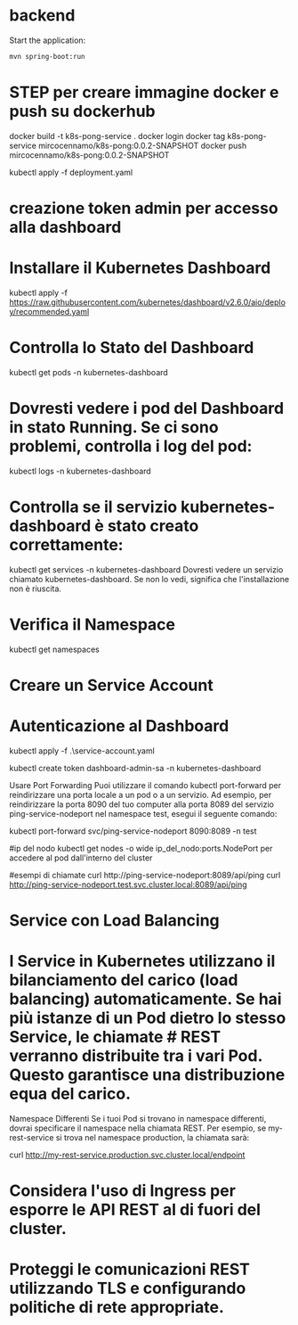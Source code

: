 # backend

Start the application:
```bash
mvn spring-boot:run
```
# STEP per creare immagine docker e push su dockerhub
docker build -t k8s-pong-service .
docker login
docker tag k8s-pong-service mircocennamo/k8s-pong:0.0.2-SNAPSHOT
docker push mircocennamo/k8s-pong:0.0.2-SNAPSHOT

kubectl apply -f deployment.yaml

# creazione token admin per accesso alla dashboard
# Installare il Kubernetes Dashboard
kubectl apply -f https://raw.githubusercontent.com/kubernetes/dashboard/v2.6.0/aio/deploy/recommended.yaml
# Controlla lo Stato del Dashboard
kubectl get pods -n kubernetes-dashboard
# Dovresti vedere i pod del Dashboard in stato Running. Se ci sono problemi, controlla i log del pod:
kubectl logs -n kubernetes-dashboard <nome-del-pod>
# Controlla se il servizio kubernetes-dashboard è stato creato correttamente:
kubectl get services -n kubernetes-dashboard
Dovresti vedere un servizio chiamato kubernetes-dashboard. Se non lo vedi, significa che l'installazione non è riuscita.
# Verifica il Namespace
kubectl get namespaces

# Creare un Service Account
# Autenticazione al Dashboard
kubectl apply -f .\service-account.yaml

kubectl create token dashboard-admin-sa -n kubernetes-dashboard



Usare Port Forwarding
Puoi utilizzare il comando kubectl port-forward per reindirizzare una porta locale a un pod o a un servizio. Ad esempio, per reindirizzare la porta 8090 del tuo computer alla porta 8089 del servizio ping-service-nodeport nel namespace test, esegui il seguente comando:

kubectl port-forward svc/ping-service-nodeport 8090:8089 -n test


#ip del nodo
kubectl get nodes -o wide
ip_del_nodo:ports.NodePort per accedere al pod dall'interno del cluster


#esempi di chiamate
curl http://ping-service-nodeport:8089/api/ping
curl http://ping-service-nodeport.test.svc.cluster.local:8089/api/ping

# Service con Load Balancing
# I Service in Kubernetes utilizzano il bilanciamento del carico (load balancing) automaticamente. Se hai più istanze di un Pod dietro lo stesso Service, le chiamate # REST verranno distribuite tra i vari Pod. Questo garantisce una distribuzione equa del carico.



Namespace Differenti
Se i tuoi Pod si trovano in namespace differenti, dovrai specificare il namespace nella chiamata REST. Per esempio, se my-rest-service si trova nel namespace production, la chiamata sarà:

curl http://my-rest-service.production.svc.cluster.local/endpoint
# Considera l'uso di Ingress per esporre le API REST al di fuori del cluster.
# Proteggi le comunicazioni REST utilizzando TLS e configurando politiche di rete appropriate.
